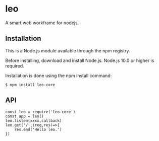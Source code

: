 # leo

A smart web workframe for nodejs.

## Installation

This is a Node.js module available through the npm registry.

Before installing, download and install Node.js. Node.js 10.0 or higher is required.

Installation is done using the npm install command:

```
$ npm install leo-core
```

## API

```
const leo = require('leo-core')
const app = leo()
leo.listen(xxxx,callback)
leo.get('/',(req,res)=>{
    res.end('Hello leo.')
})
```